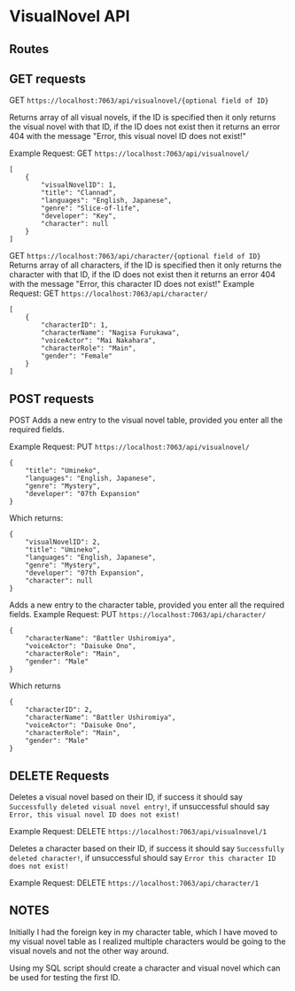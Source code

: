 # VisualNovel API

## Routes

## GET requests

GET `https://localhost:7063/api/visualnovel/{optional field of ID}`

Returns array of all visual novels, if the ID is specified then it only returns the visual novel with that ID, if the ID does not exist then it returns an error 404 with the message "Error, this visual novel ID does not exist!"

Example Request: 
GET `https://localhost:7063/api/visualnovel/`
```
[
    {
        "visualNovelID": 1,
        "title": "Clannad",
        "languages": "English, Japanese",
        "genre": "Slice-of-life",
        "developer": "Key",
        "character": null
    }
]
```

GET `https://localhost:7063/api/character/{optional field of ID}`
Returns array of all characters, if the ID is specified then it only returns the character with that ID, if the ID does not exist then it returns an error 404 with the message "Error, this character ID does not exist!"
Example Request: 
GET `https://localhost:7063/api/character/`

```
[
    {
        "characterID": 1,
        "characterName": "Nagisa Furukawa",
        "voiceActor": "Mai Nakahara",
        "characterRole": "Main",
        "gender": "Female"
    }
]
```

## POST requests
POST 
Adds a new entry to the visual novel table, provided you enter all the required fields. 

Example Request:
PUT `https://localhost:7063/api/visualnovel/`

```
{
    "title": "Umineko",
    "languages": "English, Japanese",
    "genre": "Mystery",
    "developer": "07th Expansion" 
}
```
Which returns:
```
{
    "visualNovelID": 2,
    "title": "Umineko",
    "languages": "English, Japanese",
    "genre": "Mystery",
    "developer": "07th Expansion",
    "character": null
}
```

Adds a new entry to the character table, provided you enter all the required fields. 
Example Request:
PUT `https://localhost:7063/api/character/`
```
{
    "characterName": "Battler Ushiromiya",
    "voiceActor": "Daisuke Ono",
    "characterRole": "Main",
    "gender": "Male"
}
```
Which returns
```
{
    "characterID": 2,
    "characterName": "Battler Ushiromiya",
    "voiceActor": "Daisuke Ono",
    "characterRole": "Main",
    "gender": "Male"
}
```
## DELETE Requests

Deletes a visual novel based on their ID, if success it should say `Successfully deleted visual novel entry!`, if unsuccessful should say `Error, this visual novel ID does not exist!`

Example Request:
DELETE `https://localhost:7063/api/visualnovel/1`

Deletes a character based on their ID, if success it should say `Successfully deleted character!`, if unsuccessful should say `Error this character ID does not exist!`

Example Request:
DELETE `https://localhost:7063/api/character/1`

## NOTES

Initially I had the foreign key in my character table, which I have moved to my visual novel table as I realized multiple characters would be going to the visual novels and not the other way around. 

Using my SQL script should create a character and visual novel which can be used for testing the first ID. 



